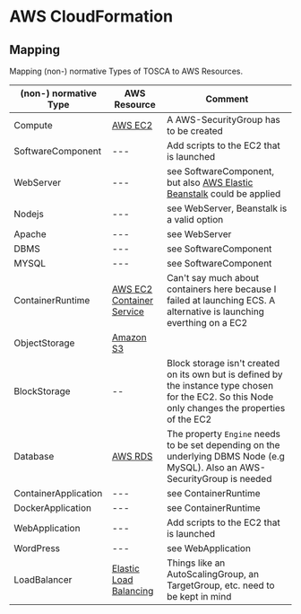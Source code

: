 # AWS CloudFormation

## Mapping

Mapping (non-) normative Types of TOSCA to AWS Resources.

| (non-) normative Type | AWS Resource | Comment |
| --- | --- | --- |
| Compute | [AWS EC2](https://aws.amazon.com/de/ec2/) | A AWS-SecurityGroup has to be created |
| SoftwareComponent | --- | Add scripts to the EC2 that is launched |
| WebServer | --- | see SoftwareComponent, but also [AWS Elastic Beanstalk](https://aws.amazon.com/de/elasticbeanstalk/) could be applied |
| Nodejs | --- | see WebServer, Beanstalk is a valid option |
| Apache | --- | see WebServer |
| DBMS | --- | see SoftwareComponent |
| MYSQL | --- | see SoftwareComponent |
| ContainerRuntime | [AWS EC2 Container Service](https://aws.amazon.com/de/ecs/) | Can't say much about containers here because I failed at launching ECS. A alternative is launching everthing on a EC2 |
| ObjectStorage | [Amazon S3](https://aws.amazon.com/de/s3/) |  |
| BlockStorage | -- | Block storage isn't created on its own but is defined by the instance type chosen for the EC2. So this Node only changes the properties of the EC2 |
| Database | [AWS RDS](https://aws.amazon.com/de/rds/) | The property `Engine` needs to be set depending on the underlying DBMS Node (e.g MySQL). Also an AWS-SecurityGroup is needed |
| ContainerApplication | --- | see ContainerRuntime |
| DockerApplication | --- | see ContainerRuntime |
| WebApplication | --- | Add scripts to the EC2 that is launched |
| WordPress | --- | see WebApplication |
| LoadBalancer | [Elastic Load Balancing](https://aws.amazon.com/de/elasticloadbalancing/) | Things like an AutoScalingGroup, an TargetGroup, etc. need to be kept in mind |
